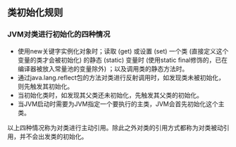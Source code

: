 ## 类初始化规则

### JVM对类进行初始化的四种情况

* 使用new关键字实例化对象时；读取 (get) 或设置 (set) 一个类 (直接定义这个变量的类才会被初始化) 的静态 (static) 变量时 (使用static final修饰的，已在编译器被放入常量池的变量除外) ；以及调用类的静态方法时。
* 通过java.lang.reflect包的方法对类进行反射调用时，如发现类未被初始化，则先触发其初始化。
* 当初始化类时，如发现其父类还未初始化，先触发其父类的初始化。
* 当JVM启动时需要为JVM指定一个要执行的主类，JVM会首先初始化这个主类。

以上四种情况称为对类进行主动引用。除此之外对类的引用方式都称为对类被动引用，并不会出发类的初始化。
